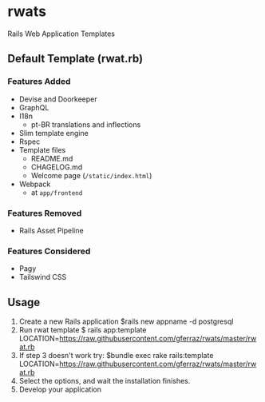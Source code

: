 # rwats
Rails Web Application Templates

## Default Template (rwat.rb)

### Features Added

- Devise and Doorkeeper
- GraphQL
- I18n 
	- pt-BR translations and inflections
- Slim template engine
- Rspec
- Template files
  - README.md
  - CHAGELOG.md
  - Welcome page (`/static/index.html`)
- Webpack
  - at `app/frontend`

### Features Removed
- Rails Asset Pipeline

### Features Considered
- Pagy
- Tailswind CSS


Usage
-----
1. Create a new Rails application
$rails new appname -d postgresql
2. Run rwat template
$ rails app:template LOCATION=https://raw.githubusercontent.com/gferraz/rwats/master/rwat.rb
3. If step 3 doesn't work try:
$bundle exec rake rails:template LOCATION=https://raw.githubusercontent.com/gferraz/rwats/master/rwat.rb
4. Select the options, and wait the installation finishes.
5. Develop your application
